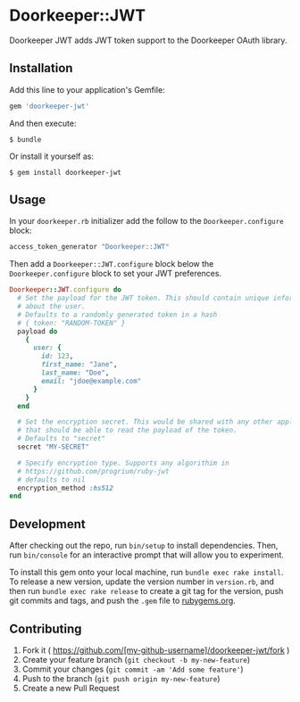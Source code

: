 # Doorkeeper::JWT

Doorkeeper JWT adds JWT token support to the Doorkeeper OAuth library.

## Installation

Add this line to your application's Gemfile:

```ruby
gem 'doorkeeper-jwt'
```

And then execute:

    $ bundle

Or install it yourself as:

    $ gem install doorkeeper-jwt

## Usage

In your `doorkeeper.rb` initializer add the follow to the `Doorkeeper.configure` block:

```ruby
access_token_generator "Doorkeeper::JWT"
```

Then add a `Doorkeeper::JWT.configure` block below the `Doorkeeper.configure` block to set your JWT preferences.

```ruby
Doorkeeper::JWT.configure do
  # Set the payload for the JWT token. This should contain unique information
  # about the user.
  # Defaults to a randomly generated token in a hash
  # { token: "RANDOM-TOKEN" }
  payload do
    {
      user: {
        id: 123,
        first_name: "Jane",
        last_name: "Doe",
        email: "jdoe@example.com"
      }
    }
  end

  # Set the encryption secret. This would be shared with any other applications
  # that should be able to read the payload of the token.
  # Defaults to "secret"
  secret "MY-SECRET"

  # Specify encryption type. Supports any algorithim in
  # https://github.com/progrium/ruby-jwt
  # defaults to nil
  encryption_method :hs512
end
```

## Development

After checking out the repo, run `bin/setup` to install dependencies. Then, run `bin/console` for an interactive prompt that will allow you to experiment.

To install this gem onto your local machine, run `bundle exec rake install`. To release a new version, update the version number in `version.rb`, and then run `bundle exec rake release` to create a git tag for the version, push git commits and tags, and push the `.gem` file to [rubygems.org](https://rubygems.org).

## Contributing

1. Fork it ( https://github.com/[my-github-username]/doorkeeper-jwt/fork )
2. Create your feature branch (`git checkout -b my-new-feature`)
3. Commit your changes (`git commit -am 'Add some feature'`)
4. Push to the branch (`git push origin my-new-feature`)
5. Create a new Pull Request
